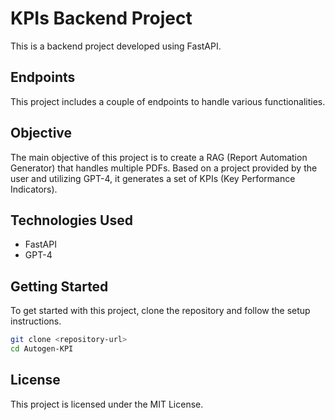 # KPIs Backend Project

This is a backend project developed using FastAPI.

## Endpoints

This project includes a couple of endpoints to handle various functionalities.

## Objective

The main objective of this project is to create a RAG (Report Automation Generator) that handles multiple PDFs. Based on a project provided by the user and utilizing GPT-4, it generates a set of KPIs (Key Performance Indicators).

## Technologies Used

- FastAPI
- GPT-4

## Getting Started

To get started with this project, clone the repository and follow the setup instructions.

```bash
git clone <repository-url>
cd Autogen-KPI
```

## License

This project is licensed under the MIT License.